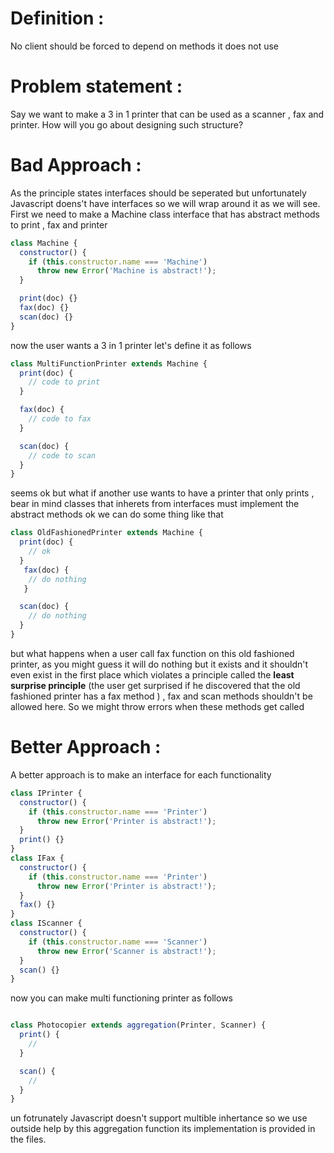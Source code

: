 # Definition :
No client should be forced to depend on methods it does not use

# Problem statement :
Say we want to make a 3 in 1 printer that can be used as a scanner , fax and printer.
How will you go about designing such structure?

# Bad Approach :
As the principle states interfaces should be seperated but unfortunately Javascript doens't have interfaces so we will wrap around it as we will see.
First we need to make a Machine class interface that has abstract methods to print , fax and printer
```js 
class Machine {
  constructor() {
    if (this.constructor.name === 'Machine')
      throw new Error('Machine is abstract!');
  }

  print(doc) {}
  fax(doc) {}
  scan(doc) {}
}
```
now the user wants a 3 in 1 printer let's define it as follows
```js
class MultiFunctionPrinter extends Machine {
  print(doc) {
    // code to print
  }

  fax(doc) {
    // code to fax
  }

  scan(doc) {
    // code to scan
  }
}
```
seems ok but what if another use wants to have a printer that only prints , bear in mind classes that inherets from interfaces must implement the abstract methods 
ok we can do some thing like that 
```js
class OldFashionedPrinter extends Machine {
  print(doc) {
    // ok
  }
   fax(doc) {
    // do nothing
   }

  scan(doc) {
    // do nothing
  }
}
```
but what happens when a user call fax function on this old fashioned printer, as you might guess it will do nothing but it exists and it shouldn't even exist in the first place which violates a principle called the **least surprise principle** (the user get surprised if he discovered that the old fashioned printer has a fax method ) , fax and scan methods shouldn't be allowed here.
So we might throw errors when these methods get called
# Better Approach :
A better approach is to make an interface for each functionality 
```js
class IPrinter {
  constructor() {
    if (this.constructor.name === 'Printer')
      throw new Error('Printer is abstract!');
  }
  print() {}
}
class IFax {
  constructor() {
    if (this.constructor.name === 'Printer')
      throw new Error('Printer is abstract!');
  }
  fax() {}
}
class IScanner {
  constructor() {
    if (this.constructor.name === 'Scanner')
      throw new Error('Scanner is abstract!');
  }
  scan() {}
}
```
now you can make multi functioning printer as follows
```js

class Photocopier extends aggregation(Printer, Scanner) {
  print() {
    // 
  }

  scan() {
    //
  }
}
```
un fotrunately Javascript doesn't support multible inhertance so we use outside help by this aggregation function its implementation is provided in the files.